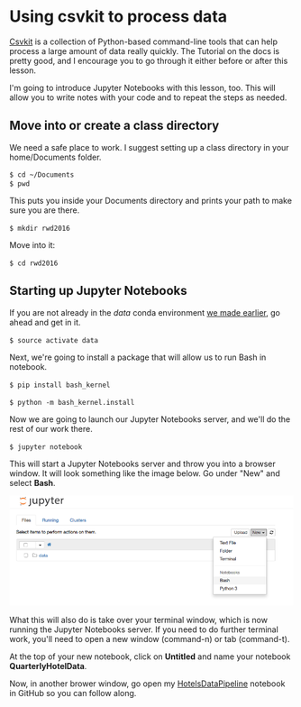 Using csvkit to process data
============================

[Csvkit](http://csvkit.rtfd.org/) is a collection of Python-based command-line tools that can help process a large amount of data really quickly. The Tutorial on the docs is pretty good, and I encourage you to go through it either before or after this lesson.

I'm going to introduce Jupyter Notebooks with this lesson, too. This will allow you to write notes with your code and to repeat the steps as needed.

## Move into or create a class directory

We need a safe place to work. I suggest setting up a class directory in your home/Documents folder.

```
$ cd ~/Documents
$ pwd
```
This puts you inside your Documents directory and prints your path to make sure you are there.

`$ mkdir rwd2016`

Move into it:

`$ cd rwd2016`


## Starting up Jupyter Notebooks

If you are not already in the *data* conda environment [we made earlier](IntroToAnaconda.md), go ahead and get in it.

`$ source activate data`

Next, we're going to install a package that will allow us to run Bash in notebook.

`$ pip install bash_kernel`

`$ python -m bash_kernel.install`

Now we are going to launch our Jupyter Notebooks server, and we'll do the rest of our work there.

`$ jupyter notebook`

This will start a Jupyter Notebooks server and throw you into a browser window. It will look something like the image below. Go under "New" and select **Bash**.

![notebook-start.png](../images/notebook-start.png)

What this will also do is take over your terminal window, which is now running the Jupyter Notebooks server. If you need to do further terminal work, you'll need to open a new window (command-n) or tab (command-t).

At the top of your new notebook, click on **Untitled** and name your notebook **QuarterlyHotelData**.

Now, in another brower window, go open my [HotelsDataPipeline](https://github.com/utdata/cli-tools/blob/master/csvkit/HotelsDataPipeline.ipynb) notebook in GitHub so you can follow along.
